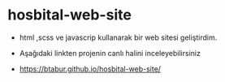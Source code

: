 ﻿# hosbital-web-site


- html ,scss ve javascrip kullanarak bir web sitesi geliştirdim.
- Aşağıdaki linkten projenin canlı halini inceleyebilirsiniz

- https://btabur.github.io/hosbital-web-site/
